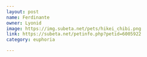 ```yaml
---
layout: post
name: Ferdinante
owner: Lyonid
image: https://img.subeta.net/pets/hikei_chibi.png
link: https://subeta.net/petinfo.php?petid=6005922
category: euphoria

---
```

